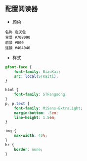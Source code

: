 配置阅读器
--

- 颜色

```
名称 岩灰色
背景 #708090
前景 #000
连接 #404040
```

- 样式

```css
@font-face {
    font-family: BiauKai;
    src: local(STKaiti);
}
```
```css
html {
    font-family: STFangsong;
}
p, p.text {
    font-family: MiSans-ExtraLight;
    margin-bottom: .5em;
    line-height: 1.5em;
}
```
```css
img {
    max-width: 45%;
}
hr {
    border: none;
}
```
